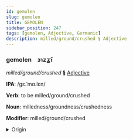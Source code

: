 ```yaml
---
id: gemolen
slug: gemolen
title: GEMOLEN
sidebar_position: 247
tags: [gemolen, Adjective, Germanic]
description: milled/ground/crushed § Adjective
---
```


### gemolen&emsp;<span kind="abugida">ꜿɿƶʓ̃ɿ</span>

*milled/ground/crushed* **§** [Adjective](../../tags/Adjective)

**IPA**: /gɛ.ˈmɑ.lɛn/

**Verb**: to be milled/ground/crushed

**Noun**: milledness/groundness/crushedness

**Modifier**: milled/ground/crushed

<details>
    <summary>Origin</summary>
    German gemahlen <br/>
    <em>Germanic Language Family</em>
</details>